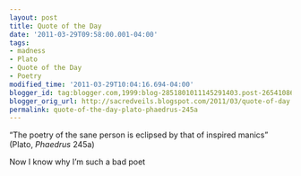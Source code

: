 ```yaml
---
layout: post
title: Quote of the Day
date: '2011-03-29T09:58:00.001-04:00'
tags:
- madness
- Plato
- Quote of the Day
- Poetry
modified_time: '2011-03-29T10:04:16.694-04:00'
blogger_id: tag:blogger.com,1999:blog-2851801011145291403.post-265410860235826045
blogger_orig_url: http://sacredveils.blogspot.com/2011/03/quote-of-day.html
permalink: quote-of-the-day-plato-phaedrus-245a
---
```


“The poetry of the sane person is eclipsed by that of inspired manics” (Plato, *Phaedrus* 245a)

Now I know why I’m such a bad poet
